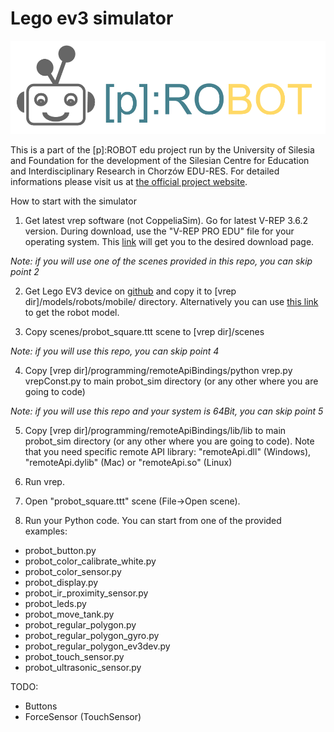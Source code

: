 # Lego ev3 simulator

![p:ROBOT logo](probot_logo.png)

This is a part of the [p]:ROBOT edu project run by the University of Silesia and Foundation for the development of the Silesian Centre for Education and Interdisciplinary Research in Chorzów EDU-RES. For detailed informations please visit us at [the official project website](https://probot.smcebi.edu.pl).


How to start with the simulator
1. Get latest vrep software (not CoppeliaSim). Go for latest V-REP 3.6.2 version. During download, use the "V-REP PRO EDU" file for your operating system. This [link](http://www.coppeliarobotics.com/previousVersions) will get you to the desired download page.

*Note: if you will use one of the scenes provided in this repo, you can skip point 2*

2. Get Lego EV3 device on [github](https://github.com/albmardom/EV-R3P/tree/master/Modelo%20V-REP) and copy it to [vrep dir]/models/robots/mobile/ directory. Alternatively you can use [this link](https://drive.google.com/drive/folders/10v8IzB-qGFPkwCi_i2PbRgh9YLKMt747) to get the robot model.

3. Copy scenes/probot_square.ttt scene to
[vrep dir]/scenes

*Note: if you will use this repo, you can skip point 4*

4. Copy [vrep dir]/programming/remoteApiBindings/python
vrep.py
vrepConst.py
to main probot_sim directory (or any other where you are going to code)

*Note: if you will use this repo and your system is 64Bit, you can skip point 5*

5. Copy
[vrep dir]/programming/remoteApiBindings/lib/lib
to main probot_sim directory (or any other where you are going to code).
Note that you need specific remote API library: "remoteApi.dll" (Windows), "remoteApi.dylib" (Mac) or "remoteApi.so" (Linux)

6. Run vrep.

7. Open "probot_square.ttt" scene (File->Open scene).

8. Run your Python code. You can start from one of the provided examples:
* probot_button.py
* probot_color_calibrate_white.py
* probot_color_sensor.py
* probot_display.py
* probot_ir_proximity_sensor.py
* probot_leds.py
* probot_move_tank.py
* probot_regular_polygon.py
* probot_regular_polygon_gyro.py
* probot_regular_polygon_ev3dev.py
* probot_touch_sensor.py
* probot_ultrasonic_sensor.py


TODO:
* Buttons
* ForceSensor (TouchSensor)
